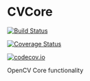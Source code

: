 # CVCore

[![Build Status](https://travis-ci.org/JuliaOpenCV/CVCore.jl.svg?branch=master)](https://travis-ci.org/JuliaOpenCV/CVCore.jl)

[![Coverage Status](https://coveralls.io/repos/JuliaOpenCV/CVCore.jl/badge.svg?branch=master&service=github)](https://coveralls.io/github/JuliaOpenCV/CVCore.jl?branch=master)

[![codecov.io](http://codecov.io/github/JuliaOpenCV/CVCore.jl/coverage.svg?branch=master)](http://codecov.io/github/JuliaOpenCV/CVCore.jl?branch=master)

OpenCV Core functionality
